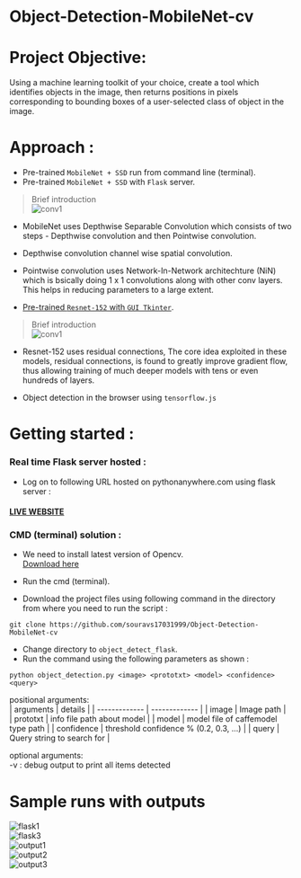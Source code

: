 # Object-Detection-MobileNet-cv

# Project Objective: 
Using a machine learning toolkit of your choice, create a tool which identifies objects in the image, then returns positions in pixels corresponding to bounding boxes of a user-selected class of object in the image.    

# Approach :   
* Pre-trained ```MobileNet + SSD``` run from command line (terminal).
* Pre-trained ```MobileNet + SSD``` with ```Flask``` server.     

> Brief introduction       
![conv1](/img/conv1.png)      
* MobileNet uses Depthwise Separable Convolution which consists of two steps - Depthwise convolution and then Pointwise convolution.   
* Depthwise convolution channel wise spatial convolution.   
* Pointwise convolution uses Network-In-Network architechture (NiN) which is bsically doing 1 x 1 convolutions along with other conv layers. This helps in reducing parameters to a large extent.     

* [Pre-trained ```Resnet-152``` with ```GUI Tkinter```](https://github.com/souravs17031999/Retinal_blindness_detection_Pytorch).     

> Brief introduction            
![conv1](/img/conv2.gif)         
* Resnet-152 uses residual connections, The core idea exploited in these models, residual connections, is found to greatly improve gradient flow, thus allowing training of much deeper models with tens or even hundreds of layers.       

* Object detection in the browser using ```tensorflow.js```


# Getting started :     
### Real time Flask server hosted :      
* Log on to following URL hosted on pythonanywhere.com using flask server :    
#### [LIVE WEBSITE](https://souravsdlboy.pythonanywhere.com/)    
### CMD (terminal) solution :    
* We need to install latest version of Opencv.     
[Download here](https://pypi.org/project/opencv-python/)   
* Run the cmd (terminal).    

* Download the project files using following command in the directory from where you need to run the script :   
```
git clone https://github.com/souravs17031999/Object-Detection-MobileNet-cv   
```     
* Change directory to ```object_detect_flask```.    
* Run the command using the following parameters as shown : 
```
python object_detection.py <image> <prototxt> <model> <confidence> <query>
``` 
 
positional arguments:   
| arguments  | details |
| ------------- | ------------- |
| image | Image path |  
| prototxt | info file path about model |
| model | model file of caffemodel type path |
| confidence | threshold confidence % (0.2, 0.3, ...)  |
| query | Query string to search for |     

optional arguments:         
  -v  :  debug output to print all items detected    
  
# Sample runs with outputs
![flask1](/img/flask1.JPG)   
![flask3](/img/flask3.JPG)    
![output1](/img/output/output1.JPG)    
![output2](/img/output/output2.JPG)   
![output3](/img/output/output3.JPG)   
